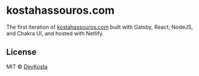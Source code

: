 # kostahassouros.com

The first iteration of [kostahassouros.com](kostahassouros.com) built with Gatsby, React, NodeJS, and Chakra UI, and hosted with Netlify.

## License

MIT © [DevKosta](https://github.com/DevKosta)
